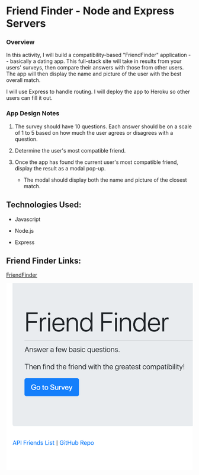 # Friend Finder - Node and Express Servers

### Overview

In this activity, I will build a compatibility-based "FriendFinder" application -- basically a dating app. This full-stack site will take in results from your users' surveys, then compare their answers with those from other users. The app will then display the name and picture of the user with the best overall match.

I will use Express to handle routing. I will deploy the app to Heroku so other users can fill it out.


### App Design Notes

1. The survey should have 10 questions. Each answer should be on a scale of 1 to 5 based on how much the user agrees or disagrees with a question.


2. Determine the user's most compatible friend.


3. Once the app has found the current user's most compatible friend, display the result as a modal pop-up.
   * The modal should display both the name and picture of the closest match.

## Technologies Used:

* Javascript

* Node.js

* Express

## Friend Finder Links:

[FriendFinder](https://friend-finder-sickels.herokuapp.com/)

![FriendFinder](images/user-interface.png)



